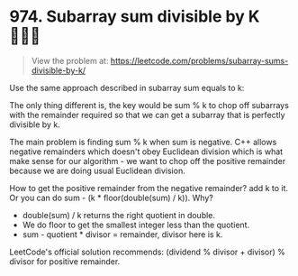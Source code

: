 # 974. Subarray sum divisible by K 👩🏻‍💻 
> View the problem at: https://leetcode.com/problems/subarray-sums-divisible-by-k/

Use the same approach described in subarray sum equals to k:

The only thing different is, the key would be sum % k to chop off subarrays with the remainder required so 
that we can get a subarray that is perfectly divisible by k.

The main problem is finding sum % k when sum is negative. C++ allows negative remainders which doesn't obey
Euclidean division which is what make sense for our algorithm - we want to chop off the positive remainder because
we are doing usual Euclidean division.

How to get the positive remainder from the negative remainder? add k to it.
Or you can do sum - (k * floor(double(sum) / k)). Why? 
- double(sum) / k returns the right quotient in double. 
- We do floor to get the smallest integer less than the quotient. 
- sum - quotient * divisor = remainder, divisor here is k.

LeetCode's official solution recommends: (dividend % divisor + divisor) % divisor for positive remainder.
